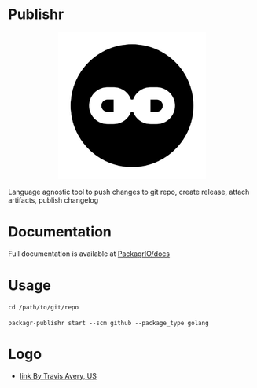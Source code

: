 # Publishr

<p align="center">
  <a href="https://github.com/PackagrIO/docs">
  <img width="300" alt="portfolio_view" src="https://github.com/PackagrIO/publishr/raw/master/images/publishr.png">
  </a>
</p>

Language agnostic tool to push changes to git repo, create release, attach artifacts, publish changelog

# Documentation
Full documentation is available at [PackagrIO/docs](https://github.com/PackagrIO/docs)

# Usage

```
cd /path/to/git/repo

packagr-publishr start --scm github --package_type golang

```

# Logo

- [link By Travis Avery, US](https://thenounproject.com/travisavery/collection/ui-ux-circles-solid/?i=2453722)

